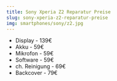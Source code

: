 ```yaml
---
title: Sony Xperia Z2 Reparatur Preise
slug: sony-xperia-z2-reparatur-preise
img: smartphones/sony/z2.jpg
---
```


- Display - 139€
- Akku - 59€
- Mikrofon - 59€
- Software - 59€
- ch. Reinigung - 69€
- Backcover - 79€
